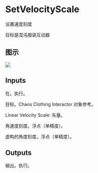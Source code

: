 # SetVelocityScale

设置速度刻度

目标是混沌服装互动器

## 图示

![]($-20221218-18182721.png)

## Inputs

在。执行。

目标。Chaos Clothing Interactor 对象参考。

Linear Velocity Scale: 矢量。

角速度刻度。浮点（单精度）。

虚构的角度刻度。浮点（单精度）。 

## Outputs

输出。执行。
